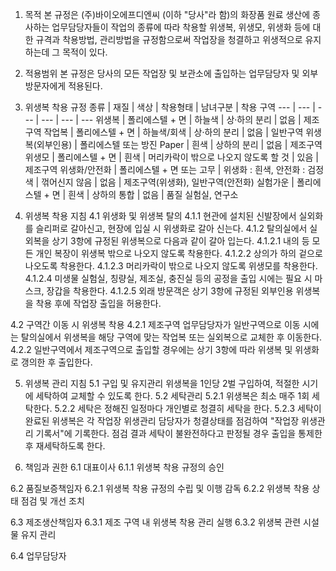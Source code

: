 1. 목적
본 규정은 (주)바이오에프디엔씨 (이하 "당사"라 함)의 화장품 원료 생산에 종사하는 업무담당자들이 작업의 종류에 따라 착용할 위생복, 위생모, 위생화 등에 대한 규격과 착용방법, 관리방법을 규정함으로써 작업장을 청결하고 위생적으로 유지하는데 그 목적이 있다. 

2. 적용범위
본 규정은 당사의 모든 작업장 및 보관소에 출입하는 업무담당자 및 외부 방문자에게 적용된다.

3. 위생복 착용 규정
종류 | 재질 | 색상 | 착용형태 | 남녀구분 | 착용 구역
--- | --- | --- | --- | --- | ---
위생복 | 폴리에스텔 + 면 | 하늘색 | 상·하의 분리 | 없음 | 제조구역
작업복 | 폴리에스텔 + 면 | 하늘색/회색 | 상·하의 분리 | 없음 | 일반구역
위생복(외부인용) | 폴리에스텔 또는 방진 Paper | 흰색 | 상하의 분리 | 없음 | 제조구역
위생모 | 폴리에스텔 + 면 | 흰색 | 머리카락이 밖으로 나오지 않도록 할 것 | 있음 | 제조구역
위생화/안전화 | 폴리에스텔 + 면 또는 고무 | 위생화 : 흰색, 안전화 : 검정색 | 꺾어신지 않음 | 없음 | 제조구역(위생화), 일반구역(안전화)
실험가운 | 폴리에스텔 + 면 | 흰색 | 상하의 통합 | 없음 | 품질 실험실, 연구소

4. 위생복 착용 지침
4.1 위생화 및 위생복 탈의
4.1.1 현관에 설치된 신발장에서 실외화를 슬리퍼로 갈아신고, 현장에 입실 시 위생화로 갈아 신는다. 
4.1.2 탈의실에서 실외복을 상기 3항에 규정된 위생복으로 다음과 같이 갈아 입는다.
4.1.2.1 내의 등 모든 개인 복장이 위생복 밖으로 나오지 않도록 착용한다.
4.1.2.2 상의가 하의 겉으로 나오도록 착용한다.
4.1.2.3 머리카락이 밖으로 나오지 않도록 위생모를 착용한다.
4.1.2.4 미생물 실험실, 칭량실, 제조실, 충진실 등의 공정을 출입 시에는 필요 시 마스크, 장갑을 착용한다.
4.1.2.5 외래 방문객은 상기 3항에 규정된 외부인용 위생복을 착용 후에 작업장 출입을 허용한다.

4.2 구역간 이동 시 위생복 착용 
4.2.1 제조구역 업무담당자가 일반구역으로 이동 시에는 탈의실에서 위생복을 해당 구역에 맞는 작업복 또는 실외복으로 교체한 후 이동한다. 
4.2.2 일반구역에서 제조구역으로 출입할 경우에는 상기 3항에 따라 위생복 및 위생화로 갱의한 후 출입한다.

5. 위생복 관리 지침 
5.1 구입 및 유지관리
위생복을 1인당 2벌 구입하여, 적절한 시기에 세탁하여 교체할 수 있도록 한다.
5.2 세탁관리
5.2.1 위생복은 최소 매주 1회 세탁한다.
5.2.2 세탁은 정해진 일정마다 개인별로 청결히 세탁을 한다.
5.2.3 세탁이 완료된 위생복은 각 작업장 위생관리 담당자가 청결상태를 점검하여 "작업장 위생관리 기록서"에 기록한다. 점검 결과 세탁이 불완전하다고 판정될 경우 출입을 통제한 후 재세탁하도록 한다.

6. 책임과 권한
6.1 대표이사
6.1.1 위생복 착용 규정의 승인

6.2 품질보증책임자
6.2.1 위생복 착용 규정의 수립 및 이행 감독
6.2.2 위생복 착용 상태 점검 및 개선 조치

6.3 제조생산책임자
6.3.1 제조 구역 내 위생복 착용 관리 실행
6.3.2 위생복 관련 시설물 유지 관리

6.4 업무담당자









